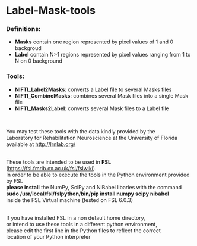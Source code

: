 # Label-Mask-tools

### Definitions:  
* __Masks__ contain one region represented by pixel values of 1 and 0 backgroud  
* __Label__ contain N>1 regions represented by pixel values ranging from 1 to N on 0 background  

### Tools:  
* __NIFTI_Label2Masks__:  converts a Label file to several Masks files  
* __NIFTI_CombineMasks__: combines several Mask files into a single Mask file  
* __NIFTI_Masks2Label__:  converts several Mask files to a Label file  
<br/>

You may test these tools with the data kindly provided by the  
Laboratory for Rehabilitation Neuroscience at the University of Florida  
available at http://lrnlab.org/  
<br/>
    
These tools are intended to be used in __FSL__ (https://fsl.fmrib.ox.ac.uk/fsl/fslwiki).  
In order to be able to execute the tools in the Python environment provided by FSL  
__please install__ the NumPy, SciPy and NiBabel libaries with the command  
__sudo /usr/local/fsl/fslpython/bin/pip install numpy scipy nibabel__  
inside the FSL Virtual machine (tested on FSL 6.0.3)   
<br/>

If you have installed FSL in a non default home directory,  
or intend to use these tools in a different python environment,  
please edit the first line in the Python files to reflect the correct  
location of your Python interpreter  
  
  
